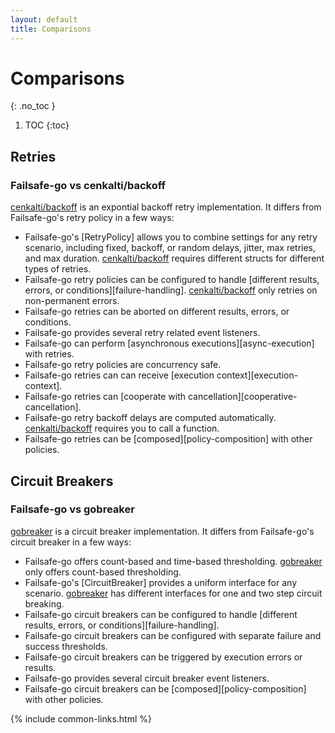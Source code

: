 ```yaml
---
layout: default
title: Comparisons
---
```


# Comparisons
{: .no_toc }

1. TOC
{:toc}

## Retries

### Failsafe-go vs cenkalti/backoff

[cenkalti/backoff](https://github.com/cenkalti/backoff) is an expontial backoff retry implementation. It differs from Failsafe-go's retry policy in a few ways:

- Failsafe-go's [RetryPolicy] allows you to combine settings for any retry scenario, including fixed, backoff, or random delays, jitter, max retries, and max duration. [cenkalti/backoff] requires different structs for different types of retries.
- Failsafe-go retry policies can be configured to handle [different results, errors, or conditions][failure-handling]. [cenkalti/backoff] only retries on non-permanent errors.
- Failsafe-go retries can be aborted on different results, errors, or conditions.
- Failsafe-go provides several retry related event listeners.
- Failsafe-go can perform [asynchronous executions][async-execution] with retries.
- Failsafe-go retry policies are concurrency safe.
- Failsafe-go retries can can receive [execution context][execution-context].
- Failsafe-go retries can [cooperate with cancellation][cooperative-cancellation].
- Failsafe-go retry backoff delays are computed automatically. [cenkalti/backoff] requires you to call a function.
- Failsafe-go retries can be [composed][policy-composition] with other policies.

## Circuit Breakers

### Failsafe-go vs gobreaker

[gobreaker] is a circuit breaker implementation. It differs from Failsafe-go's circuit breaker in a few ways:

- Failsafe-go offers count-based and time-based thresholding. [gobreaker] only offers count-based thresholding. 
- Failsafe-go's [CircuitBreaker] provides a uniform interface for any scenario. [gobreaker] has different interfaces for one and two step circuit breaking.
- Failsafe-go circuit breakers can be configured to handle [different results, errors, or conditions][failure-handling].
- Failsafe-go circuit breakers can be configured with separate failure and success thresholds.
- Failsafe-go circuit breakers can be triggered by execution errors or results.
- Failsafe-go provides several circuit breaker event listeners.
- Failsafe-go circuit breakers can be [composed][policy-composition] with other policies.

{% include common-links.html %}

[cenkalti/backoff]: https://github.com/cenkalti/backoff
[gobreaker]: https://github.com/sony/gobreaker